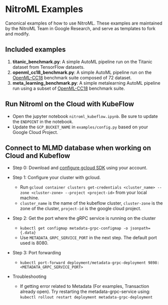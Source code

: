 # NitroML Examples

Canonical examples of how to use NitroML. These examples are maintained by the NitroML Team in Google Research, and serve as templates to fork and modify.

## Included examples

1.  **titanic_benchmark.py**: A simple AutoML pipeline run on the Titanic dataset from TensorFlow datasets.
2.  **openml_cc18_benchmark.py**: A simple AutoML pipeline run on the [OpenML-CC18](https://www.openml.org/s/99) benchmark suite composed of 72 dataset.
3.  **meta_learning_benchmark.py**: A simple metalearning AutoML pipeline run using a subset of [OpenML-CC18](https://www.openml.org/s/99) benchmark suite.

## Run Nitroml on the Cloud with KubeFlow

- Open the jupyter notebook `nitroml_kubeflow.ipynb`. Be sure to update the `ENDPOINT` in the notebook.
- Update the `GCP_BUCKET_NAME` in `examples/config.py` based on your Google Cloud Project.

## Connect to MLMD database when working on Cloud and Kubeflow

- Step 0: Download and [configure gcloud SDK](https://cloud.google.com/sdk/docs/initializing) using your account.

- Step 1: Configure your cluster with gcloud.
  - Run `gcloud container clusters get-credentials <cluster_name> --zone <cluster-zone> --project <project-id>` from your local machine.
  - `cluster_name` is the name of the kubeflow cluster, `cluster-zone` is the zone of the cluster,  `project-id` is the google cloud project.

- Step 2: Get the port where the gRPC service is running on the cluster
  - `kubectl get configmap metadata-grpc-configmap -o jsonpath={.data}`
  - Use `METADATA_GRPC_SERVICE_PORT` in the next step. The default port used is 8080.

- Step 3: Port forwarding
  - `kubectl port-forward deployment/metadata-grpc-deployment 9898:<METADATA_GRPC_SERVICE_PORT>`

- Troubleshooting
  - If getting error related to Metadata (For examples, Transaction already open). Try restarting the metadata-grpc-service using: `kubectl rollout restart deployment metadata-grpc-deployment`
